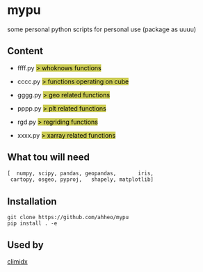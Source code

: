 # mypu

some personal python scripts for personal use (package as uuuu)

## Content

- ffff.py <mark style="background-color: #CCCC55">> whoknows functions</mark>

- cccc.py <mark style="background-color: #CCCC55">> functions operating on cube</mark>

- gggg.py <mark style="background-color: #CCCC55">> geo related functions</mark>

- pppp.py <mark style="background-color: #CCCC55">> plt related functions</mark>

- rgd.py  <mark style="background-color: #CCCC55">> regriding functions</mark>

- xxxx.py <mark style="background-color: #CCCC55">> xarray related functions</mark>

## What tou will need

```python
[  numpy, scipy, pandas, geopandas,       iris, 
 cartopy, osgeo, pyproj,   shapely, matplotlib]
```

## Installation

```
git clone https://github.com/ahheo/mypu
pip install . -e
```

## Used by
[climidx](https://github.com/ahheo/climidx "A python package for deriving climate indices based on climate data")
